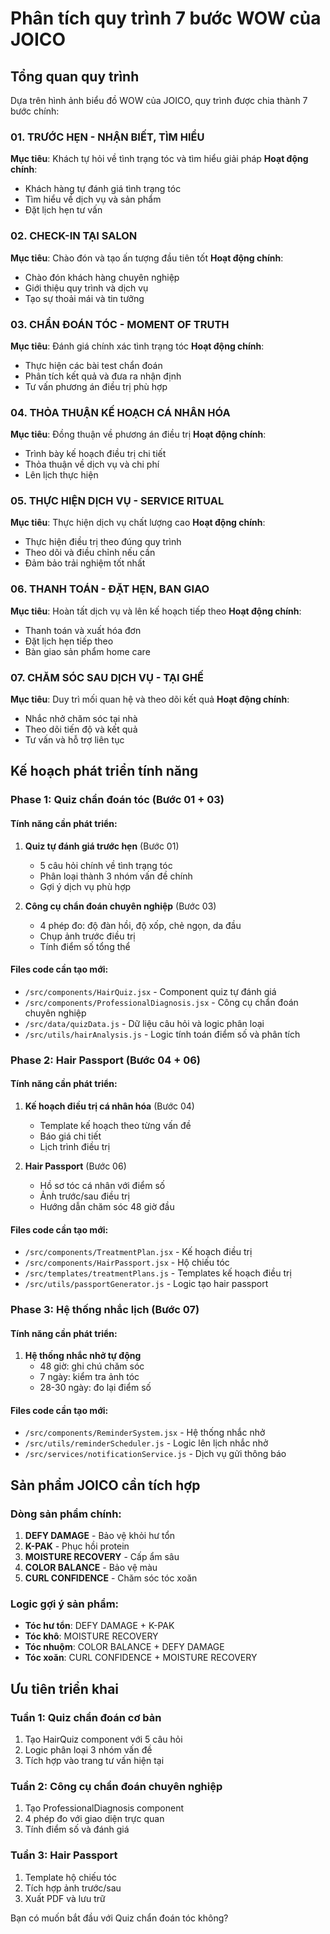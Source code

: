 # Phân tích quy trình 7 bước WOW của JOICO

## Tổng quan quy trình

Dựa trên hình ảnh biểu đồ WOW của JOICO, quy trình được chia thành 7 bước chính:

### 01. TRƯỚC HẸN - NHẬN BIẾT, TÌM HIỂU
**Mục tiêu**: Khách tự hỏi về tình trạng tóc và tìm hiểu giải pháp
**Hoạt động chính**:
- Khách hàng tự đánh giá tình trạng tóc
- Tìm hiểu về dịch vụ và sản phẩm
- Đặt lịch hẹn tư vấn

### 02. CHECK-IN TẠI SALON
**Mục tiêu**: Chào đón và tạo ấn tượng đầu tiên tốt
**Hoạt động chính**:
- Chào đón khách hàng chuyên nghiệp
- Giới thiệu quy trình và dịch vụ
- Tạo sự thoải mái và tin tưởng

### 03. CHẨN ĐOÁN TÓC - MOMENT OF TRUTH
**Mục tiêu**: Đánh giá chính xác tình trạng tóc
**Hoạt động chính**:
- Thực hiện các bài test chẩn đoán
- Phân tích kết quả và đưa ra nhận định
- Tư vấn phương án điều trị phù hợp

### 04. THỎA THUẬN KẾ HOẠCH CÁ NHÂN HÓA
**Mục tiêu**: Đồng thuận về phương án điều trị
**Hoạt động chính**:
- Trình bày kế hoạch điều trị chi tiết
- Thỏa thuận về dịch vụ và chi phí
- Lên lịch thực hiện

### 05. THỰC HIỆN DỊCH VỤ - SERVICE RITUAL
**Mục tiêu**: Thực hiện dịch vụ chất lượng cao
**Hoạt động chính**:
- Thực hiện điều trị theo đúng quy trình
- Theo dõi và điều chỉnh nếu cần
- Đảm bảo trải nghiệm tốt nhất

### 06. THANH TOÁN - ĐẶT HẸN, BAN GIAO
**Mục tiêu**: Hoàn tất dịch vụ và lên kế hoạch tiếp theo
**Hoạt động chính**:
- Thanh toán và xuất hóa đơn
- Đặt lịch hẹn tiếp theo
- Bàn giao sản phẩm home care

### 07. CHĂM SÓC SAU DỊCH VỤ - TẠI GHẾ
**Mục tiêu**: Duy trì mối quan hệ và theo dõi kết quả
**Hoạt động chính**:
- Nhắc nhở chăm sóc tại nhà
- Theo dõi tiến độ và kết quả
- Tư vấn và hỗ trợ liên tục

## Kế hoạch phát triển tính năng

### Phase 1: Quiz chẩn đoán tóc (Bước 01 + 03)

#### Tính năng cần phát triển:
1. **Quiz tự đánh giá trước hẹn** (Bước 01)
   - 5 câu hỏi chính về tình trạng tóc
   - Phân loại thành 3 nhóm vấn đề chính
   - Gợi ý dịch vụ phù hợp

2. **Công cụ chẩn đoán chuyên nghiệp** (Bước 03)
   - 4 phép đo: độ đàn hồi, độ xốp, chẻ ngọn, da đầu
   - Chụp ảnh trước điều trị
   - Tính điểm số tổng thể

#### Files code cần tạo mới:
- `/src/components/HairQuiz.jsx` - Component quiz tự đánh giá
- `/src/components/ProfessionalDiagnosis.jsx` - Công cụ chẩn đoán chuyên nghiệp
- `/src/data/quizData.js` - Dữ liệu câu hỏi và logic phân loại
- `/src/utils/hairAnalysis.js` - Logic tính toán điểm số và phân tích

### Phase 2: Hair Passport (Bước 04 + 06)

#### Tính năng cần phát triển:
1. **Kế hoạch điều trị cá nhân hóa** (Bước 04)
   - Template kế hoạch theo từng vấn đề
   - Báo giá chi tiết
   - Lịch trình điều trị

2. **Hair Passport** (Bước 06)
   - Hồ sơ tóc cá nhân với điểm số
   - Ảnh trước/sau điều trị
   - Hướng dẫn chăm sóc 48 giờ đầu

#### Files code cần tạo mới:
- `/src/components/TreatmentPlan.jsx` - Kế hoạch điều trị
- `/src/components/HairPassport.jsx` - Hộ chiếu tóc
- `/src/templates/treatmentPlans.js` - Templates kế hoạch điều trị
- `/src/utils/passportGenerator.js` - Logic tạo hair passport

### Phase 3: Hệ thống nhắc lịch (Bước 07)

#### Tính năng cần phát triển:
1. **Hệ thống nhắc nhở tự động**
   - 48 giờ: ghi chú chăm sóc
   - 7 ngày: kiểm tra ảnh tóc
   - 28-30 ngày: đo lại điểm số

#### Files code cần tạo mới:
- `/src/components/ReminderSystem.jsx` - Hệ thống nhắc nhở
- `/src/utils/reminderScheduler.js` - Logic lên lịch nhắc nhở
- `/src/services/notificationService.js` - Dịch vụ gửi thông báo

## Sản phẩm JOICO cần tích hợp

### Dòng sản phẩm chính:
1. **DEFY DAMAGE** - Bảo vệ khỏi hư tổn
2. **K-PAK** - Phục hồi protein
3. **MOISTURE RECOVERY** - Cấp ẩm sâu
4. **COLOR BALANCE** - Bảo vệ màu
5. **CURL CONFIDENCE** - Chăm sóc tóc xoăn

### Logic gợi ý sản phẩm:
- **Tóc hư tổn**: DEFY DAMAGE + K-PAK
- **Tóc khô**: MOISTURE RECOVERY
- **Tóc nhuộm**: COLOR BALANCE + DEFY DAMAGE
- **Tóc xoăn**: CURL CONFIDENCE + MOISTURE RECOVERY

## Ưu tiên triển khai

### Tuần 1: Quiz chẩn đoán cơ bản
1. Tạo HairQuiz component với 5 câu hỏi
2. Logic phân loại 3 nhóm vấn đề
3. Tích hợp vào trang tư vấn hiện tại

### Tuần 2: Công cụ chẩn đoán chuyên nghiệp
1. Tạo ProfessionalDiagnosis component
2. 4 phép đo với giao diện trực quan
3. Tính điểm số và đánh giá

### Tuần 3: Hair Passport
1. Template hộ chiếu tóc
2. Tích hợp ảnh trước/sau
3. Xuất PDF và lưu trữ

Bạn có muốn bắt đầu với Quiz chẩn đoán tóc không?
